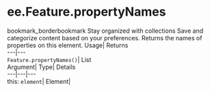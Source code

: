  
#  ee.Feature.propertyNames
bookmark_borderbookmark Stay organized with collections  Save and categorize content based on your preferences.
Returns the names of properties on this element. 
Usage| Returns  
---|---  
`Feature.propertyNames()`| List  
Argument| Type| Details  
---|---|---  
this: `element`| Element|   
